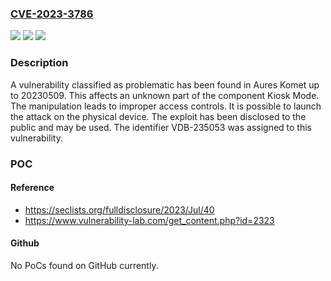 ### [CVE-2023-3786](https://cve.mitre.org/cgi-bin/cvename.cgi?name=CVE-2023-3786)
![](https://img.shields.io/static/v1?label=Product&message=Komet&color=blue)
![](https://img.shields.io/static/v1?label=Version&message=%3D%2020230509%20&color=brighgreen)
![](https://img.shields.io/static/v1?label=Vulnerability&message=CWE-284%20Improper%20Access%20Controls&color=brighgreen)

### Description

A vulnerability classified as problematic has been found in Aures Komet up to 20230509. This affects an unknown part of the component Kiosk Mode. The manipulation leads to improper access controls. It is possible to launch the attack on the physical device. The exploit has been disclosed to the public and may be used. The identifier VDB-235053 was assigned to this vulnerability.

### POC

#### Reference
- https://seclists.org/fulldisclosure/2023/Jul/40
- https://www.vulnerability-lab.com/get_content.php?id=2323

#### Github
No PoCs found on GitHub currently.

